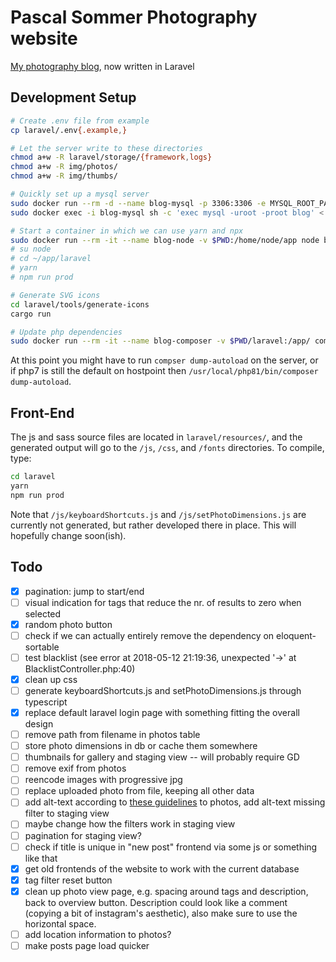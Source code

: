 # Pascal Sommer Photography website

[My photography blog](https://photography.pascalsommer.ch), now written in Laravel

## Development Setup

```bash
# Create .env file from example
cp laravel/.env{.example,}

# Let the server write to these directories
chmod a+w -R laravel/storage/{framework,logs}
chmod a+w -R img/photos/
chmod a+w -R img/thumbs/

# Quickly set up a mysql server
sudo docker run --rm -d --name blog-mysql -p 3306:3306 -e MYSQL_ROOT_PASSWORD=root -e MYSQL_DATABASE=blog mysql
sudo docker exec -i blog-mysql sh -c 'exec mysql -uroot -proot blog' < dump.sql

# Start a container in which we can use yarn and npx
sudo docker run --rm -it --name blog-node -v $PWD:/home/node/app node bash
# su node
# cd ~/app/laravel
# yarn
# npm run prod

# Generate SVG icons
cd laravel/tools/generate-icons
cargo run

# Update php dependencies
sudo docker run --rm -it --name blog-composer -v $PWD/laravel:/app/ composer update
```

At this point you might have to run `compser dump-autoload` on the server, or if php7 is still the default on hostpoint then `/usr/local/php81/bin/composer dump-autoload`.

## Front-End

The js and sass source files are located in `laravel/resources/`, and the generated output will go to the `/js`, `/css`, and `/fonts` directories. To compile, type:

```bash
cd laravel
yarn
npm run prod
```

Note that `/js/keyboardShortcuts.js` and `/js/setPhotoDimensions.js` are currently not generated, but rather developed there in place. This will hopefully change soon(ish).

## Todo
- [x] pagination: jump to start/end
- [ ] visual indication for tags that reduce the nr. of results to zero when selected
- [x] random photo button
- [ ] check if we can actually entirely remove the dependency on eloquent-sortable
- [ ] test blacklist (see error at 2018-05-12 21:19:36, unexpected '->' at BlacklistController.php:40)
- [x] clean up css
- [ ] generate keyboardShortcuts.js and setPhotoDimensions.js through typescript
- [x] replace default laravel login page with something fitting the overall design
- [ ] remove path from filename in photos table
- [ ] store photo dimensions in db or cache them somewhere
- [ ] thumbnails for gallery and staging view -- will probably require GD
- [ ] remove exif from photos
- [ ] reencode images with progressive jpg
- [ ] replace uploaded photo from file, keeping all other data
- [ ] add alt-text according to [these guidelines](https://axesslab.com/alt-texts/) to photos, add alt-text missing filter to staging view
- [ ] maybe change how the filters work in staging view
- [ ] pagination for staging view?
- [ ] check if title is unique in "new post" frontend via some js or something like that
- [x] get old frontends of the website to work with the current database
- [x] tag filter reset button
- [x] clean up photo view page, e.g. spacing around tags and description, back to overview button. Description could look like a comment (copying a bit of instagram's aesthetic), also make sure to use the horizontal space.
- [ ] add location information to photos?
- [ ] make posts page load quicker

